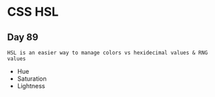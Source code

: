 # CSS HSL

## Day 89

    HSL is an easier way to manage colors vs hexidecimal values & RNG values

- Hue
- Saturation
- Lightness
